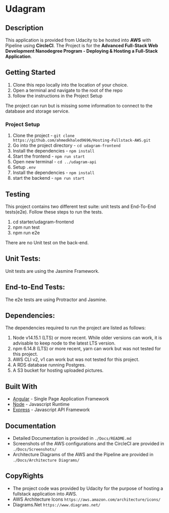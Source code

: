 # Udagram

## Description
This application is provided from Udacity to be hosted into **AWS** with Pipeline using **CircleCI**.
The Project is for the **Advanced Full-Stack Web Development Nanodegree Program - Deploying & Hosting a Full-Stack Application**.

## Getting Started

1. Clone this repo locally into the location of your choice.
2. Open a terminal and navigate to the root of the repo
3. follow the instructions in the Project Setup

The project can run but is missing some information to connect to the database and storage service.

### Project Setup

1. Clone the project - `git clone https://github.com/ahmedkhaled9696/Hosting-Fullstack-AWS.git`
2. Go into the project directory - `cd udagram-frontend`
3. Install the dependencies - `npm install`
4. Start the frontend - `npm run start`
5. Open new terminal - `cd ../udagram-api`
6. Setup `.env`
7. Install the dependencies - `npm install`
8. start the backend - `npm run start`

## Testing

This project contains two different test suite: unit tests and End-To-End tests(e2e). Follow these steps to run the tests.

1. cd starter/udagram-frontend
2. npm run test
3. npm run e2e

There are no Unit test on the back-end.

## Unit Tests:

Unit tests are using the Jasmine Framework.

## End-to-End Tests:

The e2e tests are using Protractor and Jasmine.

## Dependencies:

The dependencies required to run the project are listed as follows:

1. Node v14.15.1 (LTS) or more recent. While older versions can work, it is advisable to keep node to the latest LTS version.
2. npm 6.14.8 (LTS) or more recent, yarn can work but was not tested for this project.
3. AWS CLI v2, v1 can work but was not tested for this project.
4. A RDS database running Postgres.
5. A S3 bucket for hosting uploaded pictures.

## Built With

- [Angular](https://angular.io/) - Single Page Application Framework
- [Node](https://nodejs.org) - Javascript Runtime
- [Express](https://expressjs.com/) - Javascript API Framework

## Documentation

- Detailed Documentation is provided in `./Docs/README.md`
- Screenshots of the AWS configurations and the CircleCI are provided in `./Docs/Screenshots/`
- Architecture Diagrams of the AWS and the Pipeline are provided in `./Docs/Architecture Diagrams/`

## CopyRights
- The project code was provided by Udacity for the purpose of hosting a fullstack application into AWS.
- AWS Architecture Icons `https://aws.amazon.com/architecture/icons/`
- Diagrams.Net `https://www.diagrams.net/`









